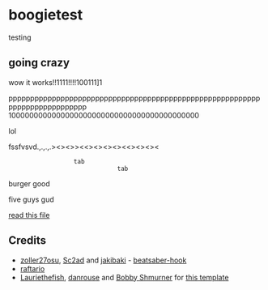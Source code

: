# boogietest

testing

## going crazy

wow it works!!1111!!!!100111]1

pppppppppppppppppppppppppppppppppppppppppppppppppppppppppppppppppppppppppppp
1000000000000000000000000000000000000000000

lol

 fssfvsvd.,.,.,.><><>><<><><><><<><><><
 
                      tab
                                  tab
                                   
burger good

five guys gud

[read this file](https://raw.githubusercontent.com/BoogieHasFun/beat-saber-ui-testing-quest/main/heh.txt)

## Credits

* [zoller27osu](https://github.com/zoller27osu), [Sc2ad](https://github.com/Sc2ad) and [jakibaki](https://github.com/jakibaki) - [beatsaber-hook](https://github.com/sc2ad/beatsaber-hook)
* [raftario](https://github.com/raftario)
* [Lauriethefish](https://github.com/Lauriethefish), [danrouse](https://github.com/danrouse) and [Bobby Shmurner](https://github.com/BobbyShmurner) for [this template](https://github.com/Lauriethefish/quest-mod-template)
